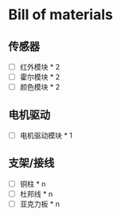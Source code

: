 # Bill of materials

## 传感器

- [ ] 红外模块 * 2
- [ ] 霍尔模块 * 2
- [ ] 颜色模块 * 2

## 电机驱动

- [ ] 电机驱动模块 * 1

## 支架/接线

- [ ] 铜柱 * n
- [ ] 杜邦线 * n
- [ ] 亚克力板 * n